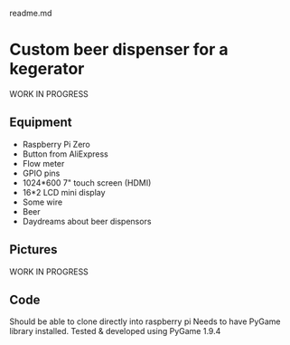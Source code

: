readme.md

# Custom beer dispenser for a kegerator

WORK IN PROGRESS

## Equipment
* Raspberry Pi Zero
* Button from AliExpress
* Flow meter
* GPIO pins
* 1024*600 7" touch screen (HDMI)
* 16*2 LCD mini display
* Some wire
* Beer
* Daydreams about beer dispensors

## Pictures

WORK IN PROGRESS

## Code
Should be able to clone directly into raspberry pi
Needs to have PyGame library installed. Tested & developed using PyGame 1.9.4